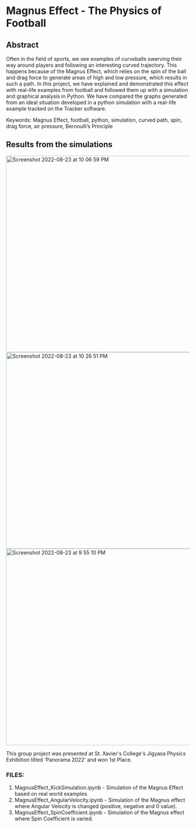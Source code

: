 # Magnus Effect - The Physics of Football
## Abstract
Often in the field of sports, we see examples of curveballs swerving their way around players and following an interesting curved trajectory. 
This happens because of the Magnus Effect, which relies on the spin of the ball and drag force to generate areas of high and low pressure, which results in such a path. 
In this project, we have explained and demonstrated this effect with real-life examples from football and followed them up with a simulation and graphical analysis in Python. We have compared the graphs generated from an ideal situation developed in a python simulation with a real-life example tracked on the Tracker software. 

Keywords: Magnus Effect, football, python, simulation, curved path, spin, drag force, air pressure, Bernoulli’s Principle

## Results from the simulations

<img width="537" alt="Screenshot 2022-08-23 at 10 06 59 PM" src="https://user-images.githubusercontent.com/64074709/201262610-591c446e-adfa-48b9-b192-445667da32a2.png">
<img width="537" alt="Screenshot 2022-08-23 at 10 26 51 PM" src="https://user-images.githubusercontent.com/64074709/201262618-5af30eb7-9d39-496b-bd87-f52756b7c1a9.png">
<img width="537" alt="Screenshot 2022-08-23 at 9 55 10 PM" src="https://user-images.githubusercontent.com/64074709/201262622-a9b4cae9-c6ce-4d42-8b2a-c475c55ca0ec.png">


This group project was presented at St. Xavier's College's Jigyasa Physics Exhibition titled 'Panorama 2022' and won 1st Place.


### FILES:
1. MagnusEffect_KickSimulation.ipynb - Simulation of the Magnus Effect based on real world examples.
2. MagnusEffect_AngularVelocity.ipynb - Simulation of the Magnus effect where Angular Velocity is changed (positive, negative and 0 value).
3. MagnusEffect_SpinCoefficient.ipynb - Simulation of the Magnus effect where Spin Coefficient is varied.
